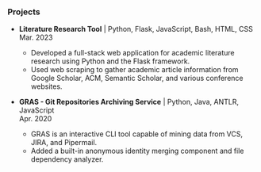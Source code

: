 ### Projects
- **Literature Research Tool** | Python, Flask, JavaScript, Bash, HTML, CSS  
  Mar. 2023  
  - Developed a full-stack web application for academic literature research using Python and the Flask framework.
  - Used web scraping to gather academic article information from Google Scholar, ACM, Semantic Scholar, and various conference websites.

- **GRAS - Git Repositories Archiving Service** | Python, Java, ANTLR, JavaScript  
  Apr. 2020  
  - GRAS is an interactive CLI tool capable of mining data from VCS, JIRA, and Pipermail.
  - Added a built-in anonymous identity merging component and file dependency analyzer.
